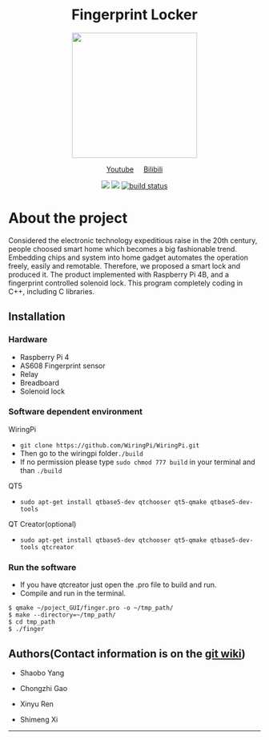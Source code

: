 # <div align=center> Fingerprint Locker </div>


<div align=center><img width = '250' height ='250' src ="https://user-images.githubusercontent.com/31944208/181933886-f17e06ab-4812-4e36-973f-ed0a9678bc0f.png"/></div>

<p align="center">
    <a href="https://youtu.be/Vcys27fCmiU">Youtube</a>
    &nbsp;
    &nbsp;
    <a href="https://www.bilibili.com/video/BV1wF411u73p/">Bilibili</a>
</p>



<p align="center">
    <a href="https://github.com/xiguo0806/Realtime_Group24/issues" alt="Issues">
        <img src="https://img.shields.io/github/issues/xiguo0806/Realtime_Group24.svg" /></a>
    <a href="https://github.com/xiguo0806/Realtime_Group24/blob/main/LICENSE" alt="License">
        <img src="https://img.shields.io/github/license/xiguo0806/Realtime_Group24.svg" /></a>
    <a href="https://github.com/xiguo0806/Realtime_Group24/releases" alt="Tag">
        <img src="https://img.shields.io/github/v/release/xiguo0806/Realtime_Group24.svg?color=blue&include_prereleases" alt="build status"></a>
</p>



# About the project
Considered the electronic technology expeditious raise in the 20th century, people choosed smart home which becomes a big fashionable trend. Embedding chips and system into home gadget automates the operation freely, easily and remotable. Therefore, we proposed a smart lock and produced it. The product implemented with Raspberry Pi 4B, and a fingerprint controlled solenoid lock. This program completely coding in C++, including C libraries.

## Installation
### Hardware
                
* Raspberry Pi 4
* AS608 Fingerprint sensor
* Relay
* Breadboard
* Solenoid lock


### Software dependent environment
WiringPi
* `git clone https://github.com/WiringPi/WiringPi.git`
* Then go to the wiringpi folder`./build`
* If no permission please type `sudo chmod 777 build` in your terminal and than `./build`


QT5
* `sudo apt-get install qtbase5-dev qtchooser qt5-qmake qtbase5-dev-tools`

QT Creator(optional)
* `sudo apt-get install qtbase5-dev qtchooser qt5-qmake qtbase5-dev-tools qtcreator`
### Run the software
* If you have qtcreator just open the .pro file to build and run.
* Compile and run in the terminal.
```
$ qmake ~/poject_GUI/finger.pro -o ~/tmp_path/
$ make --directory=~/tmp_path/
$ cd tmp_path
$ ./finger
```






## Authors(Contact information is on the [git wiki](https://github.com/xiguo0806/Realtime_Group24/wiki/Authors))

+ Shaobo Yang 

+ Chongzhi Gao 

+ Xinyu Ren 

+ Shimeng Xi

---

